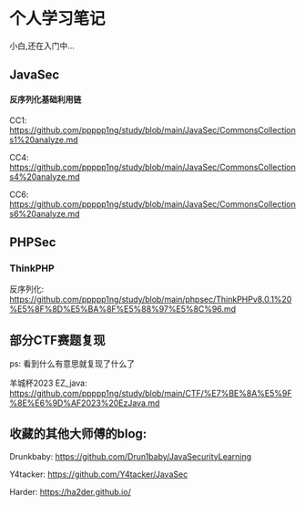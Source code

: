 # 个人学习笔记
小白,还在入门中...

## JavaSec

#### 反序列化基础利用链

CC1: https://github.com/ppppp1ng/study/blob/main/JavaSec/CommonsCollections1%20analyze.md

CC4: https://github.com/ppppp1ng/study/blob/main/JavaSec/CommonsCollections4%20analyze.md

CC6: https://github.com/ppppp1ng/study/blob/main/JavaSec/CommonsCollections6%20analyze.md


## PHPSec

### ThinkPHP

反序列化: https://github.com/ppppp1ng/study/blob/main/phpsec/ThinkPHPv8.0.1%20%E5%8F%8D%E5%BA%8F%E5%88%97%E5%8C%96.md

## 部分CTF赛题复现

ps: 看到什么有意思就复现了什么了

羊城杯2023 EZ_java: https://github.com/ppppp1ng/study/blob/main/CTF/%E7%BE%8A%E5%9F%8E%E6%9D%AF2023%20EzJava.md












## 收藏的其他大师傅的blog:
Drunkbaby: https://github.com/Drun1baby/JavaSecurityLearning

Y4tacker: https://github.com/Y4tacker/JavaSec

Harder: https://ha2der.github.io/
